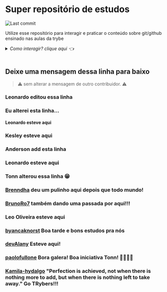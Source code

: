 # Super repositório de estudos

<img alt="Last commit" src="https://img.shields.io/github/last-commit/srtonn/superrepositoriodeestudos" /><br>

Utilize esse repositório para interagir e praticar o conteúdo sobre git/github ensinado nas aulas da trybe

<details>
  <summary> <i>Como interagir? clique aqui 👈</i> </summary><br/>

  Solicite o acesso ao repositório me enviando uma mensagem no slack(Tonn - Turma XP - Tribo B)

  ## Clone o repositório
  ```
  git clone git@github.com:SrTonn/SuperRepositorioDeEstudos.git
  ```

  ## Acesse a pasta do projeto
  ```bash
  cd SuperRepositorioDeEstudos
  ```

  ## Crie uma **branch** sua seguindo ao padrão **dev+Nome**. 
  > Ex.: devTonn
  ```sh
  git checkout -b devNome
  ```

  ## Use sua criatividade, edite o que quiser com a conciência que é um repositório público podendo ser acessado por qualquer pessoa.

  ## Verifique o status dos arquivos modificados
  ```
  git status
  ```
  ## adicione as modificações ao stage
  ```
  git add .
  ```
  ### ou
  ```
  git add <nomeDoArquivo>
  ```

  ## Faça o commit

  ```
  git commit -m "Mensagem do commit"
  ```
  ## Empurre os commits para o repositório remoto

  ```
  git push origin devNome
  ```
  ## Vá ao [github](https://github.com/SrTonn/SuperRepositorioDeEstudo), vá até a aba pull request, abra um pull request e aguarde a avaliação de outro membro. Ao menos 2 membros tem que aceitar sua modificação.

</details><br />

## Deixe uma mensagem dessa linha para baixo
  
> ⚠️ sem alterar a mensagem de outro contribuidor. ⚠️

### Leonardo editou essa linha

### Eu alterei esta linha...

#### Leonardo esteve aqui

### Kesley esteve aqui

### Anderson add esta linha

### Leonardo esteve aqui

### Tonn alterou essa linha 😁

### [Brenndha](https://www.linkedin.com/in/brenndhacabral/) deu um pulinho aqui depois que todo mundo!

### [BrunoRo7](https://github.com/brunoro7) também dando uma passada por aqui!!!

### Leo Oliveira esteve aqui

### [byancaknorst](https://www.linkedin.com/in/byancaknorst/) Boa tarde e bons estudos pra nós

### [devAlany](https://www.linkedin.com/in/alanyfernandes/) Esteve aqui!

### [paolofullone](https://www.linkedin.com/in/paolofullone/) Bora galera! Boa iniciativa Tonn! 🚀🚀🚀🚀
  
### [Kamila-hydalgo](https://www.linkedin.com/in/kamilahydalgo/) "Perfection is achieved, not when there is nothing more to add, but when there is nothing left to take away." Go TRybers!!!
